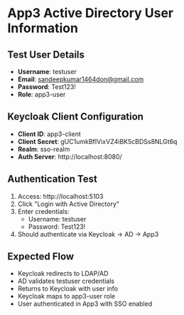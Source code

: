 # App3 Active Directory User Information

## Test User Details
- **Username**: testuser
- **Email**: sandeepkumar1464don@gmail.com
- **Password**: Test123!
- **Role**: app3-user

## Keycloak Client Configuration
- **Client ID**: app3-client
- **Client Secret**: gUC1umkBfIVixVZ4iBK5cBDSs8NLGt6q
- **Realm**: sso-realm
- **Auth Server**: http://localhost:8080/

## Authentication Test
1. Access: http://localhost:5103
2. Click "Login with Active Directory"
3. Enter credentials:
   - Username: testuser
   - Password: Test123!
4. Should authenticate via Keycloak → AD → App3

## Expected Flow
- Keycloak redirects to LDAP/AD
- AD validates testuser credentials
- Returns to Keycloak with user info
- Keycloak maps to app3-user role
- User authenticated in App3 with SSO enabled